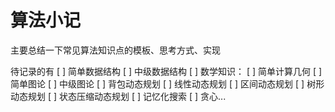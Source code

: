 # 算法小记

主要总结一下常见算法知识点的模板、思考方式、实现

待记录的有
[ ] 简单数据结构
[ ] 中级数据结构
[ ] 数学知识：
[ ] 简单计算几何
[ ] 简单图论
[ ] 中级图论
[ ] 背包动态规划
[ ] 线性动态规划
[ ] 区间动态规划
[ ] 树形动态规划
[ ] 状态压缩动态规划
[ ] 记忆化搜索
[ ] 贪心...
 
